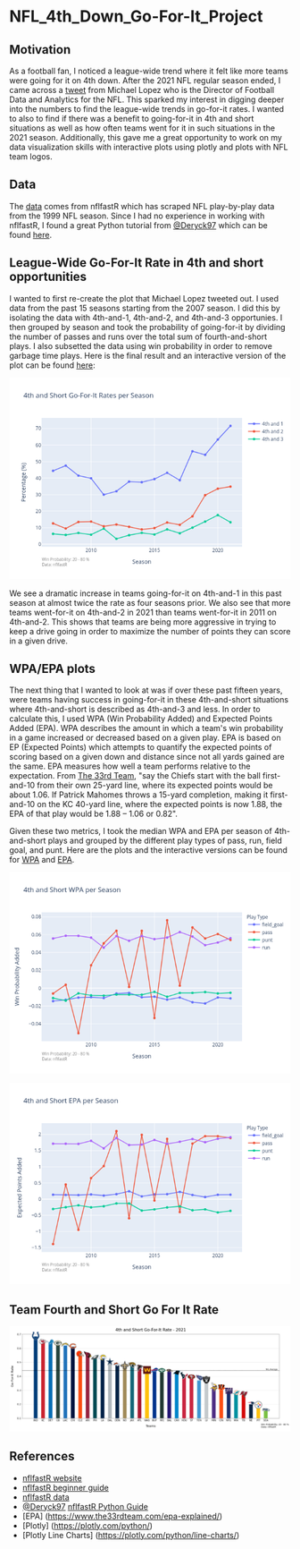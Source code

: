 # NFL_4th_Down_Go-For-It_Project

## Motivation
As a football fan, I noticed a league-wide trend where it felt like more teams were going for it on 4th down. After the 2021 NFL regular season ended, I came across a [tweet](https://twitter.com/StatsbyLopez/status/1481096715235217413) from Michael Lopez who is the Director of Football Data and Analytics for the NFL. This sparked my interest in digging deeper into the numbers to find the league-wide trends in go-for-it rates. I wanted to also to find if there was a benefit to going-for-it in 4th and short situations as well as how often teams went for it in such situations in the 2021 season. Additionally, this gave me a great opportunity to work on my data visualization skills with interactive plots using plotly and plots with NFL team logos. 

## Data
The [data](https://github.com/nflverse/nflfastR-data) comes from nflfastR which has scraped NFL play-by-play data from the 1999 NFL season. Since I had no experience in working with nflfastR, I found a great Python tutorial from [@Deryck97](https://gist.github.com/Deryck97) which can be found [here](https://gist.github.com/Deryck97/dff8d33e9f841568201a2a0d5519ac5e).

## League-Wide Go-For-It Rate in 4th and short opportunities
I wanted to first re-create the plot that Michael Lopez tweeted out. I used data from the past 15 seasons starting from the 2007 season. I did this by isolating the data with 4th-and-1, 4th-and-2, and 4th-and-3 opportunies. I then grouped by season and took the probability of going-for-it by dividing the number of passes and runs over the total sum of fourth-and-short plays. I also subsetted the data using win probability in order to remove garbage time plays. Here is the final result and an interactive version of the plot can be found [here](https://chart-studio.plotly.com/~slingam00/36/#/):

![](plots/Fourth_Down_Go_For_It_Rate_per_Season.png)

We see a dramatic increase in teams going-for-it on 4th-and-1 in this past season at almost twice the rate as four seasons prior. We also see that more teams went-for-it on 4th-and-2 in 2021 than teams went-for-it in 2011 on 4th-and-2. This shows that teams are being more aggressive in trying to keep a drive going in order to maximize the number of points they can score in a given drive.

## WPA/EPA plots

The next thing that I wanted to look at was if over these past fifteen years, were teams having success in going-for-it in these 4th-and-short situations where 4th-and-short is described as 4th-and-3 and less. In order to calculate this, I used WPA (Win Probability Added) and Expected Points Added (EPA). WPA describes the amount in which a team's win probability in a game increased or decreased based on a given play. EPA is based on EP (Expected Points) which attempts to quantify the expected points of scoring based on a given down and distance since not all yards gained are the same. EPA measures how well a team performs relative to the expectation. From [The 33rd Team](https://www.the33rdteam.com/epa-explained/), "say the Chiefs start with the ball first-and-10 from their own 25-yard line, where its expected points would be about 1.06. If Patrick Mahomes throws a 15-yard completion, making it first-and-10 on the KC 40-yard line, where the expected points is now 1.88, the EPA of that play would be 1.88 – 1.06 or 0.82".

Given these two metrics, I took the median WPA and EPA per season of 4th-and-short plays and grouped by the different play types of pass, run, field goal, and punt. Here are the plots and the interactive versions can be found for [WPA](https://chart-studio.plotly.com/~slingam00/38/#/) and [EPA](https://chart-studio.plotly.com/~slingam00/38/#/).

![](plots/Fourth_and_Short_WPA_per_Season.png)

![](plots/Fourth_and_Short_EPA_per_Season.png)

## Team Fourth and Short Go For It Rate
![](plots/go_for_it_nfl_fourth_down.PNG)

## References
* [nflfastR website](https://www.nflfastr.com/)
* [nflfastR beginner guide](https://www.nflfastr.com/articles/beginners_guide.html#next-steps)
* [nflfastR data](https://github.com/nflverse/nflfastR-data)
* [@Deryck97](https://gist.github.com/Deryck97)  [nflfastR Python Guide](https://gist.github.com/Deryck97/dff8d33e9f841568201a2a0d5519ac5e)
* [EPA] (https://www.the33rdteam.com/epa-explained/)
* [Plotly] (https://plotly.com/python/)
* [Plotly Line Charts] (https://plotly.com/python/line-charts/)
